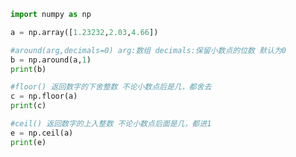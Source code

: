 
<BlogInfo id="563" title="20.四舍五入" author="白日梦想猿" pv=0 read_times=0 pre_cost_time="0分12秒" category="numpy学习" tag_list="['numpy学习']" create_time="2020.04.24 17:32:55" update_time="2020.04.24 17:42:56" />

```python
import numpy as np

a = np.array([1.23232,2.03,4.66])

#around(arg,decimals=0) arg:数组 decimals:保留小数点的位数 默认为0
b = np.around(a,1)
print(b)

#floor() 返回数字的下舍整数 不论小数点后是几，都舍去
c = np.floor(a)
print(c)

#ceil() 返回数字的上入整数 不论小数点后面是几，都进1
e = np.ceil(a)
print(e)
```
